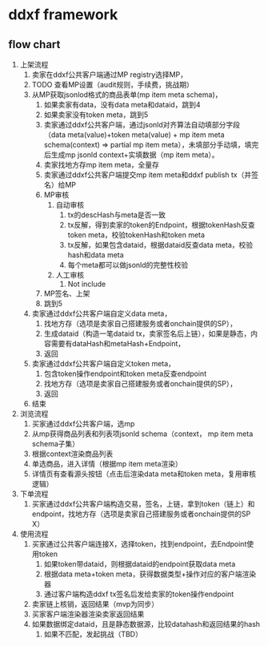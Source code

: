 # ddxf framework

## flow chart

1. 上架流程 
    1. 卖家在ddxf公共客户端通过MP registry选择MP，
    2. TODO 查看MP设置（audit规则，手续费，挑战期）
    3. 从MP获取jsonlod格式的商品表单(mp item meta schema)，
        1. 如果卖家有data，没有data meta和dataid，跳到4
        2. 如果卖家没有token meta，跳到5
        3. 卖家通过ddxf公共客户端，通过jsonld对齐算法自动填部分字段（data meta(value)+token meta(value) + mp item meta schema(context) => partial mp item meta），未填部分手动填，填完后生成mp jsonld context+实填数据（mp item meta）。
        4. 卖家找地方存mp item meta，全量存
        5. 卖家通过ddxf公共客户端提交mp item meta和ddxf publish tx（并签名）给MP
        6. MP审核
            1. 自动审核
                1. tx的descHash与meta是否一致
                2. tx反解，得到卖家的token的Endpoint，根据tokenHash反查token meta，校验tokenHash和token meta
                3. tx反解，如果包含dataid，根据dataid反查data meta，校验hash和data meta
                4. 每个meta都可以做jsonld的完整性校验
            2. 人工审核
                1. Not include
        7. MP签名、上架
        8. 跳到5
    4. 卖家通过ddxf公共客户端自定义data meta，
        1. 找地方存（选项是卖家自己搭建服务或者onchain提供的SP），
        2. 生成dataid（构造一笔dataid tx，卖家签名后上链），如果是静态，内容需要有dataHash和metaHash+Endpoint，
        3. 返回
    5. 卖家通过ddxf公共客户端自定义token meta，
        1. 包含token操作endpoint和token meta反查endpoint
        2. 找地方存（选项是卖家自己搭建服务或者onchain提供的SP），
        3. 返回
    6. 结束
2. 浏览流程
    1. 买家通过ddxf公共客户端，选mp
    2. 从mp获得商品列表和列表项jsonld schema（context， mp item meta schema子集）
    3. 根据context渲染商品列表
    4. 单选商品，进入详情（根据mp item meta渲染）
    5. 详情页有查看源头按钮（点击后渲染data meta和token meta，复用审核逻辑）
3. 下单流程
    1. 买家通过ddxf公共客户端构造交易，签名，上链，拿到token（链上）和endpoint，找地方存（选项是卖家自己搭建服务或者onchain提供的SP X）
4. 使用流程
    1. 买家通过公共客户端连接X，选择token，找到endpoint，去Endpoint使用token
        1. 如果token带dataid，则根据dataid的endpoint获取data meta
        2. 根据data meta+token meta，获得数据类型+操作对应的客户端渲染器
        3. 通过客户端构造ddxf tx签名后发给卖家的token操作endpoint
    2. 卖家链上核销，返回结果（mvp为同步）
    3. 买家客户端渲染器渲染卖家返回结果
    4. 如果数据绑定dataid，且是静态数据源，比较datahash和返回结果的hash
        1. 如果不匹配，发起挑战（TBD）

